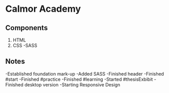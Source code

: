 # Calmor Academy

## Components

1. HTML
1. CSS
   -SASS

## Notes

-Established foundation mark-up
-Added SASS
-Finished header
-Finished #start
-Finished #practice
-Finished #learning
-Started #thesisExbibit
-Finished desktop version
-Starting Responsive Design
